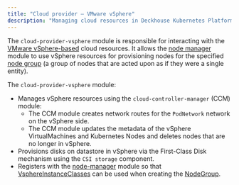 ```yaml
---
title: "Cloud provider — VMware vSphere"
description: "Managing cloud resources in Deckhouse Kubernetes Platform based on VMware vSphere."
---
```


The `cloud-provider-vsphere` module is responsible for interacting with the [VMware vSphere-based](https://www.vmware.com/products/vsphere.html) cloud resources. It allows the [node manager](../../modules/node-manager/) module to use vSphere resources for provisioning nodes for the specified [node group](../../modules/node-manager/cr.html#nodegroup) (a group of nodes that are acted upon as if they were a single entity).

The `cloud-provider-vsphere` module:
- Manages vSphere resources using the `cloud-controller-manager` (CCM) module:
  * The CCM module creates network routes for the `PodNetwork` network on the vSphere side.
  * The CCM module updates the metadata of the vSphere VirtualMachines and Kubernetes Nodes and deletes nodes that are no longer in vSphere.
- Provisions disks on datastore in vSphere via the First-Class Disk mechanism using the `CSI storage` component.
- Registers with the [node-manager](../../modules/node-manager/) module so that [VsphereInstanceClasses](cr.html#vsphereinstanceclass) can be used when creating the [NodeGroup](../../modules/node-manager/cr.html#nodegroup).
